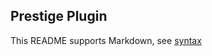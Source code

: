 ## Prestige Plugin

This README supports Markdown, see [syntax](https://help.github.com/articles/markdown-basics/)

